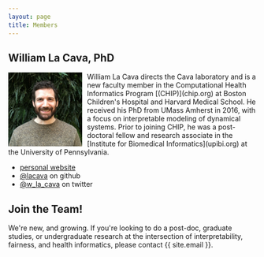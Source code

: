 ```yaml
---
layout: page
title: Members
---
```


## William La Cava, PhD 

<img style="float: left; padding: 0px 10px 0px 0px;" width="150" height="150" src="/files/profile_pic_small.JPG" alt="pic of William La Cava"/>
William La Cava directs the Cava laboratory and is a new faculty member in the Computational Health Informatics Program [(CHIP)](chip.org) at Boston Children's Hospital and Harvard Medical School. 
He received his PhD from UMass Amherst in 2016, with a focus on interpretable modeling of dynamical systems. 
Prior to joining CHIP, he was a post-doctoral fellow and research associate in the [Institute for Biomedical Informatics](upibi.org) at the University of Pennsylvania. 

- [personal website](www.williamlacava.com)
- [@lacava](https://github.com/lacava) on github
- [@w_la_cava](https://twitter.com/w_la_cava) on twitter


## Join the Team!

We're new, and growing. 
If you're looking to do a post-doc, graduate studies, or undergraduate research at the intersection of interpretability, fairness, and health informatics, please contact {{ site.email }}. 
